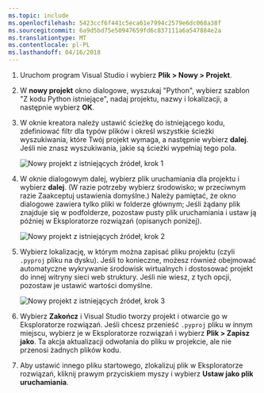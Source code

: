 ```yaml
---
ms.topic: include
ms.openlocfilehash: 5423ccf6f441c5eca61e7994c2579e6dc068a38f
ms.sourcegitcommit: 6a9d5bd75e50947659fd6c837111a6a547884e2a
ms.translationtype: MT
ms.contentlocale: pl-PL
ms.lasthandoff: 04/16/2018
---
```

1. Uruchom program Visual Studio i wybierz **Plik > Nowy > Projekt**.

1. W **nowy projekt** okno dialogowe, wyszukaj "Python", wybierz szablon "Z kodu Python istniejące", nadaj projektu, nazwy i lokalizacji, a następnie wybierz **OK**.

1. W oknie kreatora należy ustawić ścieżkę do istniejącego kodu, zdefiniować filtr dla typów plików i określ wszystkie ścieżki wyszukiwania, które Twój projekt wymaga, a następnie wybierz **dalej**. Jeśli nie znasz wyszukiwania, jakie są ścieżki wypełniaj tego pola.

    ![Nowy projekt z istniejących źródeł, krok 1](../media/projects-from-existing-1.png)

1. W oknie dialogowym dalej, wybierz plik uruchamiania dla projektu i wybierz **dalej**. (W razie potrzeby wybierz środowisko; w przeciwnym razie Zaakceptuj ustawienia domyślne.) Należy pamiętać, że okno dialogowe zawiera tylko pliki w folderze głównym; Jeśli żądany plik znajduje się w podfolderze, pozostaw pusty plik uruchamiania i ustaw ją później w Eksploratorze rozwiązań (opisanych poniżej).

    ![Nowy projekt z istniejących źródeł, krok 2](../media/projects-from-existing-2.png)

1. Wybierz lokalizację, w którym można zapisać pliku projektu (czyli `.pyproj` pliku na dysku). Jeśli to konieczne, możesz również obejmować automatyczne wykrywanie środowisk wirtualnych i dostosować projekt do innej witryny sieci web struktury. Jeśli nie wiesz, z tych opcji, pozostaw je ustawić wartości domyślne.

    ![Nowy projekt z istniejących źródeł, krok 3](../media/projects-from-existing-3.png)

1. Wybierz **Zakończ** i Visual Studio tworzy projekt i otwarcie go w Eksploratorze rozwiązań. Jeśli chcesz przenieść `.pyproj` pliku w innym miejscu, wybierz je w Eksploratorze rozwiązań i wybierz **Plik > Zapisz jako**. Ta akcja aktualizacji odwołania do pliku w projekcie, ale nie przenosi żadnych plików kodu.

1. Aby ustawić innego pliku startowego, zlokalizuj plik w Eksploratorze rozwiązań, kliknij prawym przyciskiem myszy i wybierz **Ustaw jako plik uruchamiania**.